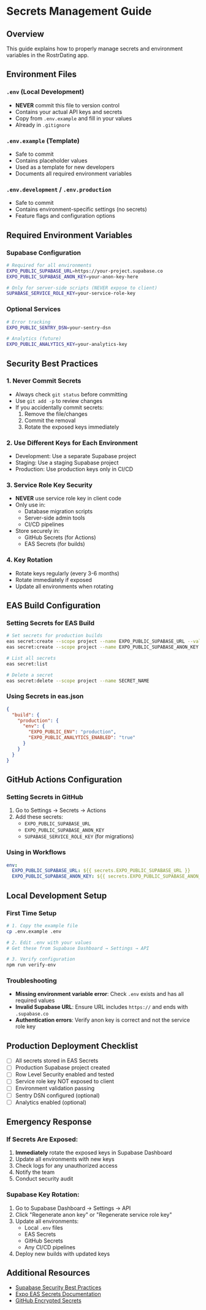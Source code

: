 # Secrets Management Guide

## Overview
This guide explains how to properly manage secrets and environment variables in the RostrDating app.

## Environment Files

### `.env` (Local Development)
- **NEVER** commit this file to version control
- Contains your actual API keys and secrets
- Copy from `.env.example` and fill in your values
- Already in `.gitignore`

### `.env.example` (Template)
- Safe to commit
- Contains placeholder values
- Used as a template for new developers
- Documents all required environment variables

### `.env.development` / `.env.production`
- Safe to commit
- Contains environment-specific settings (no secrets)
- Feature flags and configuration options

## Required Environment Variables

### Supabase Configuration
```bash
# Required for all environments
EXPO_PUBLIC_SUPABASE_URL=https://your-project.supabase.co
EXPO_PUBLIC_SUPABASE_ANON_KEY=your-anon-key-here

# Only for server-side scripts (NEVER expose to client)
SUPABASE_SERVICE_ROLE_KEY=your-service-role-key
```

### Optional Services
```bash
# Error tracking
EXPO_PUBLIC_SENTRY_DSN=your-sentry-dsn

# Analytics (future)
EXPO_PUBLIC_ANALYTICS_KEY=your-analytics-key
```

## Security Best Practices

### 1. Never Commit Secrets
- Always check `git status` before committing
- Use `git add -p` to review changes
- If you accidentally commit secrets:
  1. Remove the file/changes
  2. Commit the removal
  3. Rotate the exposed keys immediately

### 2. Use Different Keys for Each Environment
- Development: Use a separate Supabase project
- Staging: Use a staging Supabase project
- Production: Use production keys only in CI/CD

### 3. Service Role Key Security
- **NEVER** use service role key in client code
- Only use in:
  - Database migration scripts
  - Server-side admin tools
  - CI/CD pipelines
- Store securely in:
  - GitHub Secrets (for Actions)
  - EAS Secrets (for builds)

### 4. Key Rotation
- Rotate keys regularly (every 3-6 months)
- Rotate immediately if exposed
- Update all environments when rotating

## EAS Build Configuration

### Setting Secrets for EAS Build
```bash
# Set secrets for production builds
eas secret:create --scope project --name EXPO_PUBLIC_SUPABASE_URL --value "https://your-project.supabase.co"
eas secret:create --scope project --name EXPO_PUBLIC_SUPABASE_ANON_KEY --value "your-anon-key"

# List all secrets
eas secret:list

# Delete a secret
eas secret:delete --scope project --name SECRET_NAME
```

### Using Secrets in eas.json
```json
{
  "build": {
    "production": {
      "env": {
        "EXPO_PUBLIC_ENV": "production",
        "EXPO_PUBLIC_ANALYTICS_ENABLED": "true"
      }
    }
  }
}
```

## GitHub Actions Configuration

### Setting Secrets in GitHub
1. Go to Settings → Secrets → Actions
2. Add these secrets:
   - `EXPO_PUBLIC_SUPABASE_URL`
   - `EXPO_PUBLIC_SUPABASE_ANON_KEY`
   - `SUPABASE_SERVICE_ROLE_KEY` (for migrations)

### Using in Workflows
```yaml
env:
  EXPO_PUBLIC_SUPABASE_URL: ${{ secrets.EXPO_PUBLIC_SUPABASE_URL }}
  EXPO_PUBLIC_SUPABASE_ANON_KEY: ${{ secrets.EXPO_PUBLIC_SUPABASE_ANON_KEY }}
```

## Local Development Setup

### First Time Setup
```bash
# 1. Copy the example file
cp .env.example .env

# 2. Edit .env with your values
# Get these from Supabase Dashboard → Settings → API

# 3. Verify configuration
npm run verify-env
```

### Troubleshooting
- **Missing environment variable error**: Check `.env` exists and has all required values
- **Invalid Supabase URL**: Ensure URL includes `https://` and ends with `.supabase.co`
- **Authentication errors**: Verify anon key is correct and not the service role key

## Production Deployment Checklist

- [ ] All secrets stored in EAS Secrets
- [ ] Production Supabase project created
- [ ] Row Level Security enabled and tested
- [ ] Service role key NOT exposed to client
- [ ] Environment validation passing
- [ ] Sentry DSN configured (optional)
- [ ] Analytics enabled (optional)

## Emergency Response

### If Secrets Are Exposed:
1. **Immediately** rotate the exposed keys in Supabase Dashboard
2. Update all environments with new keys
3. Check logs for any unauthorized access
4. Notify the team
5. Conduct security audit

### Supabase Key Rotation:
1. Go to Supabase Dashboard → Settings → API
2. Click "Regenerate anon key" or "Regenerate service role key"
3. Update all environments:
   - Local `.env` files
   - EAS Secrets
   - GitHub Secrets
   - Any CI/CD pipelines
4. Deploy new builds with updated keys

## Additional Resources

- [Supabase Security Best Practices](https://supabase.com/docs/guides/security)
- [Expo EAS Secrets Documentation](https://docs.expo.dev/build-reference/variables/)
- [GitHub Encrypted Secrets](https://docs.github.com/en/actions/security-guides/encrypted-secrets)